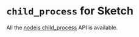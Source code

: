 # `child_process` for Sketch

All the [nodejs child_process](https://nodejs.org/api/child_process.html) API is available.
